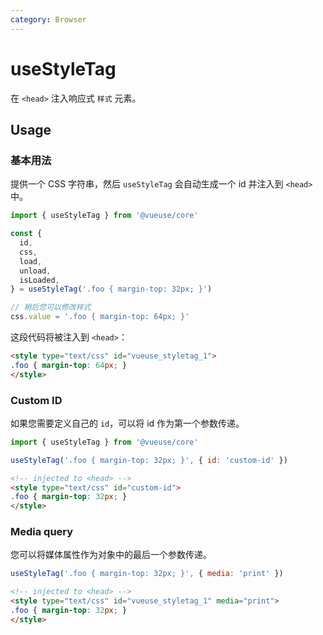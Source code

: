 ```yaml
---
category: Browser
---
```


# useStyleTag

在 `<head>` 注入响应式 `样式` 元素。

## Usage

### 基本用法

提供一个 CSS 字符串，然后 `useStyleTag` 会自动生成一个 id 并注入到 `<head>` 中。
```js
import { useStyleTag } from '@vueuse/core'

const {
  id,
  css,
  load,
  unload,
  isLoaded,
} = useStyleTag('.foo { margin-top: 32px; }')

// 稍后您可以修改样式
css.value = '.foo { margin-top: 64px; }'
```

这段代码将被注入到 `<head>`：

```html
<style type="text/css" id="vueuse_styletag_1">
.foo { margin-top: 64px; }
</style>
```

### Custom ID

如果您需要定义自己的 `id`，可以将 id 作为第一个参数传递。

```js
import { useStyleTag } from '@vueuse/core'

useStyleTag('.foo { margin-top: 32px; }', { id: 'custom-id' })
```

```html
<!-- injected to <head> -->
<style type="text/css" id="custom-id">
.foo { margin-top: 32px; }
</style>
```

### Media query

您可以将媒体属性作为对象中的最后一个参数传递。

```js
useStyleTag('.foo { margin-top: 32px; }', { media: 'print' })
```

```html
<!-- injected to <head> -->
<style type="text/css" id="vueuse_styletag_1" media="print">
.foo { margin-top: 32px; }
</style>
```
